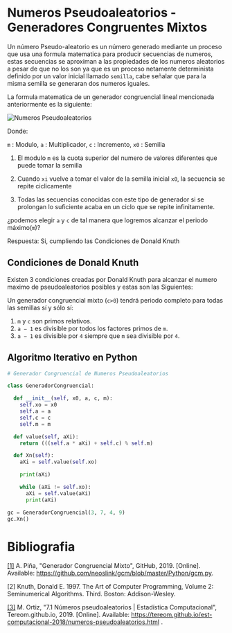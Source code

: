 # Numeros Pseudoaleatorios - Generadores Congruentes Mixtos

Un número Pseudo-aleatorio es un número generado mediante un proceso que usa una formula matematica para producir secuencias de numeros, estas secuencias se aproximan a las propiedades de los numeros aleatorios a pesar de que no los son ya que es un proceso netamente determinista definido por un valor inicial llamado `semilla`, cabe señalar que para la misma semilla se generaran dos numeros iguales.

La formula matematica de un generador congruencial lineal mencionada anteriormente es la siguiente:

![Numeros Pseudoaleatorios](https://i.ibb.co/qxb0vgb/Numeros-Pseudoaleatorios.png)

Donde:

`m` : Modulo, `a` : Multiplicador, `c` : Incremento, `x0` : Semilla

1. El modulo `m` es la cuota superior del numero de valores diferentes que puede tomar la semilla

2. Cuando `xi` vuelve a tomar el valor de la semilla inicial `x0`, la secuencia se repite ciclicamente

3. Todas las secuencias conocidas con este tipo de generador si se prolongan lo suficiente acaba en un ciclo que se repite infinitamente.

¿podemos elegir `a` y `c` de tal manera que logremos alcanzar el periodo máximo(`m`)?

Respuesta: Si, cumpliendo las Condiciones de Donald Knuth

## Condiciones de Donald Knuth
Existen 3 condiciones creadas por Donald Knuth para alcanzar el numero maximo de pseudoaleatorios posibles y estas son las Siguientes:

Un generador congruencial mixto (`c>0`) tendrá periodo completo para todas las semillas sí y sólo sí:

1. `m` y `c` son primos relativos.
2. `a − 1` es divisible por todos los factores primos de `m`.
3. `a − 1` es divisible por `4` siempre que `m` sea divisible por `4`.


## Algoritmo Iterativo en Python

```python
# Generador Congruencial de Numeros Pseudoaleatorios

class GeneradorCongruencial:

  def __init__(self, x0, a, c, m):
    self.xo = x0
    self.a = a
    self.c = c
    self.m = m

  def value(self, aXi):
    return (((self.a * aXi) + self.c) % self.m)

  def Xn(self):
    aXi = self.value(self.xo)

    print(aXi)

    while (aXi != self.xo):
      aXi = self.value(aXi)
      print(aXi)

gc = GeneradorCongruencial(3, 7, 4, 9)
gc.Xn()
```

# Bibliografia

[[1]](https://github.com/neoslink/gcm/blob/master/Python/gcm.py) A. Piña, "Generador Congruencial Mixto", GitHub, 2019. [Online]. Available: https://github.com/neoslink/gcm/blob/master/Python/gcm.py.

[2] Knuth, Donald E. 1997. The Art of Computer Programming, Volume 2: Seminumerical Algorithms. Third. Boston: Addison-Wesley.

[[3]](https://tereom.github.io/est-computacional-2018/numeros-pseudoaleatorios.html) M. Ortiz, "7.1 Números pseudoaleatorios | Estadística Computacional", Tereom.github.io, 2019. [Online]. Available: https://tereom.github.io/est-computacional-2018/numeros-pseudoaleatorios.html .